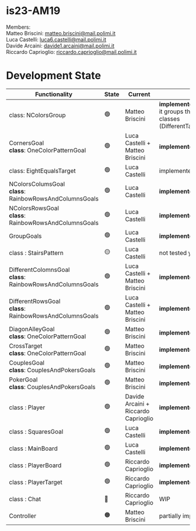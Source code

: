 # is23-AM19

Members: <br>
  Matteo Briscini: matteo.briscini@mail.polimi.it <br>
  Luca Castelli: luca6.castelli@mail.polimi.it <br>
  Davide Arcaini: davide1.arcaini@mail.polimi.it <br>
  Riccardo Caprioglio: riccardo.caprioglio@mail.polimi.it <br>

# Development State

| Functionality                                                      | State           | Current                         | Comment                                                                                                                          |
|--------------------------------------------------------------------|-----------------|---------------------------------|----------------------------------------------------------------------------------------------------------------------------------|
| class: NColorsGroup                                                | :green_circle:  | Matteo Briscini                 | <b>implemented && tested</b><br/> it groups the funcionalities of previouse classes (DifferentTarget,EqualTarget,NElementsTarget) |
| CornersGoal <br> <b>class</b>: OneColorPatternGoal                 | :green_circle:  | Luca Castelli + Matteo Briscini | <b>implemented && tested</b>                                                                                                     |
| class: EightEqualsTarget                                           | :green_circle:  | Luca Castelli                  | implemented && tested                                                                                                            |
| NColorsColumsGoal <br> <b>class</b>: RainbowRowsAndColumnsGoals    | :green_circle:  | Luca Castelli           | <b>implemented && tested</b>                                                                                                     |
| NColorsRowsGoal <br> <b>class</b>: RainbowRowsAndColumnsGoals      | :green_circle:  | Luca Castelli           | <b>implemented && tested</b>                                                                                                     |
| GroupGoals                                                         | :green_circle:  | Luca Castelli                   | <b>implemented && tested</b>                                                                                                            |
| class : StairsPattern                                              | :yellow_circle: | Luca Castelli                   | not tested yet                                                                                                                   |
| DifferentColomnsGoal <br> <b>class</b>: RainbowRowsAndColumnsGoals | :green_circle:  | Luca Castelli + Matteo Briscini | <b>implemented && tested</b>                                                                                                     |
| DifferentRowsGoal  <br> <b>class</b>: RainbowRowsAndColumnsGoals   | :green_circle:  | Luca Castelli + Matteo Briscini  | <b>implemented && tested</b>                                                                                                     |
| DiagonAlleyGoal <br> <b>class</b>: OneColorPatternGoal             | :green_circle:  | Matteo Briscini                 | <b>implemented && tested</b>                                                                                                     |
| CrossTarget   <br> <b>class</b>: OneColorPatternGoal               | :green_circle:  | Matteo Briscini                 | <b>implemented && tested</b>                                                                                                     |
| CouplesGoal <br> <b>class</b>: CouplesAndPokersGoals               | :green_circle:  | Matteo Briscini                 | <b>implemented && tested</b>                                                                                                     |
| PokerGoal <br> <b>class</b>: CouplesAndPokersGoals                 | :green_circle:  | Matteo Briscini                 | <b>implemented && tested</b>                                                                                                     |
| class : Player                                                     | :green_circle:  | Davide Arcaini + Riccardo Caprioglio                  | <b>implemented && tested</b>                                                                                                   |
| class : SquaresGoal                                                | :green_circle:  | Luca Castelli                   | <b>implemented && tested</b>                                                                                                            |
| class : MainBoard                                                  | :green_circle:  | Luca Castelli                  | <b>implemented && tested</b>              
| class : PlayerBoard                                                | :green_circle:  | Riccardo Caprioglio             | <b>implemented && tested</b> |            
| class : PlayerTarget                                               | :green_circle:  | Riccardo Caprioglio             | <b>implemented && tested</b> |    
| class : Chat                                                       | :red_circle:    | Riccardo Caprioglio             | WIP
| Controller                                                         | :orange_circle: | Matteo Briscini                 | partially implemented && tested
